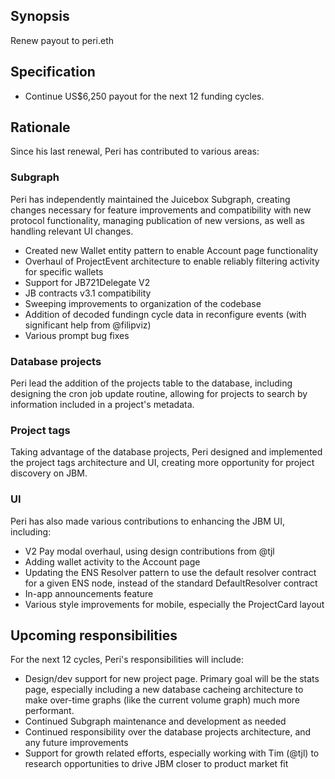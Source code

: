 ## Synopsis

Renew payout to peri.eth

## Specification

- Continue US$6,250 payout for the next 12 funding cycles.

## Rationale

Since his last renewal, Peri has contributed to various areas:

### Subgraph
Peri has independently maintained the Juicebox Subgraph, creating changes necessary for feature improvements and compatibility with new protocol functionality, managing publication of new versions, as well as handling relevant UI changes.
- Created new Wallet entity pattern to enable Account page functionality
- Overhaul of ProjectEvent architecture to enable reliably filtering activity for specific wallets
- Support for JB721Delegate V2
- JB contracts v3.1 compatibility
- Sweeping improvements to organization of the codebase
- Addition of decoded fundingn cycle data in reconfigure events (with significant help from @filipviz)
- Various prompt bug fixes

### Database projects
Peri lead the addition of the projects table to the database, including designing the cron job update routine, allowing for projects to search by information included in a project's metadata.

### Project tags
Taking advantage of the database projects, Peri designed and implemented the project tags architecture and UI, creating more opportunity for project discovery on JBM.

### UI
Peri has also made various contributions to enhancing the JBM UI, including:
- V2 Pay modal overhaul, using design contributions from @tjl
- Adding wallet activity to the Account page
- Updating the ENS Resolver pattern to use the default resolver contract for a given ENS node, instead of the standard DefaultResolver contract
- In-app announcements feature
- Various style improvements for mobile, especially the ProjectCard layout

## Upcoming responsibilities

For the next 12 cycles, Peri's responsibilities will include:
- Design/dev support for new project page. Primary goal will be the stats page, especially including a new database cacheing architecture to make over-time graphs (like the current volume graph) much more performant.
- Continued Subgraph maintenance and development as needed
- Continued responsibility over the database projects architecture, and any future improvements
- Support for growth related efforts, especially working with Tim (@tjl) to research opportunities to drive JBM closer to product market fit
